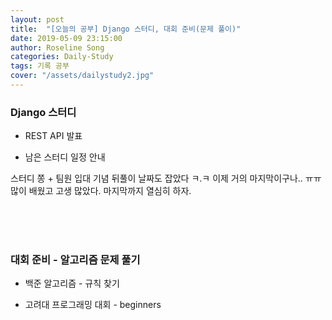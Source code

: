 ```yaml
---
layout: post
title:  "[오늘의 공부] Django 스터디, 대회 준비(문제 풀이)"
date: 2019-05-09 23:15:00
author: Roseline Song
categories: Daily-Study
tags: 기록 공부
cover: "/assets/dailystudy2.jpg"
---
```


###  Django 스터디 

- REST API 발표

- 남은 스터디 일정 안내 

스터디 쫑 + 팀원 입대 기념 뒤풀이 날짜도 잡았다 ㅋ.ㅋ 이제 거의 마지막이구나.. ㅠㅠ 많이 배웠고 고생 많았다. 마지막까지 열심히 하자.

<br>
<br>​

###  대회 준비 - 알고리즘 문제 풀기 

- 백준 알고리즘 - 규칙 찾기 

- 고려대 프로그래밍 대회 - beginners 

<br>​
<br>​


